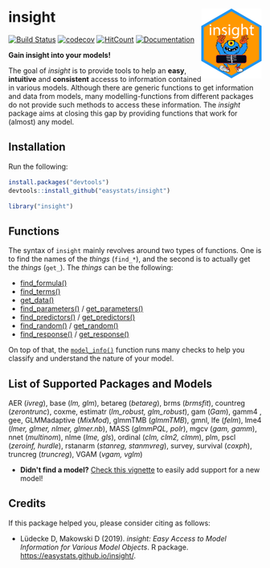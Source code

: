 # insight <img src='man/figures/logo.png' align="right" height="139" />

[![Build Status](https://travis-ci.org/easystats/insight.svg?branch=master)](https://travis-ci.org/easystats/insight)
[![codecov](https://codecov.io/gh/easystats/insight/branch/master/graph/badge.svg)](https://codecov.io/gh/easystats/insight)
[![HitCount](http://hits.dwyl.io/easystats/insight.svg)](http://hits.dwyl.io/easystats/insight) [![Documentation](https://img.shields.io/badge/documentation-insight-orange.svg?colorB=E91E63)](https://easystats.github.io/insight/)


**Gain insight into your models!**

The goal of *insight* is to provide tools to help an **easy**, **intuitive** and **consistent** accesss to information contained in various models. Although there are generic functions to get information and data from models, many modelling-functions from different packages do not provide such methods to access these information. The *insight* package aims at closing this gap by providing functions that work for (almost) any model.
  

## Installation

Run the following:

```r
install.packages("devtools")
devtools::install_github("easystats/insight")
```

```r
library("insight")
```


## Functions

The syntax of `insight` mainly revolves around two types of functions. One is to find the names of the *things* (`find_*`), and the second is to actually get the *things* (`get_`). The *things* can be the following:

- [find_formula()](https://easystats.github.io/insight/reference/find_formula.html)
- [find_terms()](https://easystats.github.io/insight/reference/find_terms.html)
- [get_data()](https://easystats.github.io/insight/reference/get_data.html)
- [find_parameters()](https://easystats.github.io/insight/reference/find_parameters.html) / [get_parameters()](https://easystats.github.io/insight/reference/get_parameters.html)
- [find_predictors()](https://easystats.github.io/insight/reference/find_predictors.html) / [get_predictors()](https://easystats.github.io/insight/reference/get_predictors.html)
- [find_random()](https://easystats.github.io/insight/reference/find_random.html) / [get_random()](https://easystats.github.io/insight/reference/get_random.html)
- [find_response()](https://easystats.github.io/insight/reference/find_response.html) /  [get_response()](https://easystats.github.io/insight/reference/get_response.html)

On top of that, the [`model_info()`](https://easystats.github.io/insight/reference/model_info.html) function runs many checks to help you classify and understand the nature of your model.


## List of Supported Packages and Models

AER (*ivreg*), base (*lm, glm*), betareg (*betareg*), brms (*brmsfit*), countreg (*zerontrunc*), coxme, estimatr (*lm_robust, glm_robust*), gam (*Gam*), gamm4 , gee, GLMMadaptive (*MixMod*), glmmTMB (*glmmTMB*), gmnl, lfe (*felm*), lme4 (*lmer, glmer, nlmer, glmer.nb*), MASS (*glmmPQL, polr*), mgcv (*gam, gamm*), nnet (*multinom*), nlme (*lme, gls*), ordinal (*clm, clm2, clmm*), plm, pscl (*zeroinf, hurdle*), rstanarm (*stanreg, stanmvreg*), survey, survival (*coxph*), truncreg (*truncreg*), VGAM (*vgam, vglm*)

- **Didn't find a model?** [Check this vignette](https://easystats.github.io/insight/articles/support_new_models.html) to easily add support for a new model!


## Credits

If this package helped you, please consider citing as follows:

- Lüdecke D, Makowski D (2019). *insight: Easy Access to Model Information for Various Model Objects*. R package. https://easystats.github.io/insight/.

